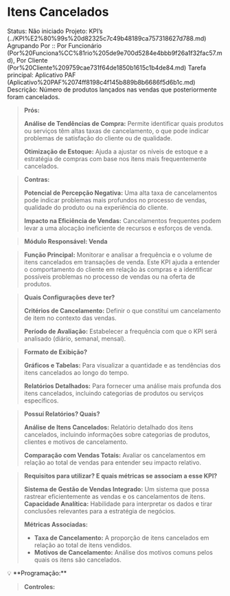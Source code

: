 # Itens Cancelados

Status: Não iniciado
Projeto: KPI’s (../KPI%E2%80%99s%20d82325c7c49b48189ca757318627d788.md)
Agrupando Por :: Por Funcionário (Por%20Funciona%CC%81rio%205de9e700d5284e4bbb9f26a1f32fac57.md), Por Cliente (Por%20Cliente%209759cae731f64de1850b1615c1b4de84.md)
Tarefa principal: Aplicativo PAF (Aplicativo%20PAF%2074ff8198c4f145b889b8b6686f5d6b1c.md)
Descrição: Número de produtos lançados nas vendas que posteriormente foram cancelados.

> **Prós:**
> 
> 
> **Análise de Tendências de Compra:** Permite identificar quais produtos ou serviços têm altas taxas de cancelamento, o que pode indicar problemas de satisfação do cliente ou de qualidade.
> 
> **Otimização de Estoque:** Ajuda a ajustar os níveis de estoque e a estratégia de compras com base nos itens mais frequentemente cancelados.
> 

> **Contras:**
> 
> 
> **Potencial de Percepção Negativa:** Uma alta taxa de cancelamentos pode indicar problemas mais profundos no processo de vendas, qualidade do produto ou na experiência do cliente.
> 
> **Impacto na Eficiência de Vendas:** Cancelamentos frequentes podem levar a uma alocação ineficiente de recursos e esforços de venda.
> 

> **Módulo Responsável:
Venda**
> 

> **Função Principal:**
Monitorar e analisar a frequência e o volume de itens cancelados em transações de venda. Este KPI ajuda a entender o comportamento do cliente em relação às compras e a identificar possíveis problemas no processo de vendas ou na oferta de produtos.
> 

> **Quais Configurações deve ter?**
> 
> 
> **Critérios de Cancelamento:** Definir o que constitui um cancelamento de item no contexto das vendas.
> 
> **Período de Avaliação:** Estabelecer a frequência com que o KPI será analisado (diário, semanal, mensal).
> 

> **Formato de Exibição?**
> 
> 
> **Gráficos e Tabelas:** Para visualizar a quantidade e as tendências dos itens cancelados ao longo do tempo.
> 
> **Relatórios Detalhados:** Para fornecer uma análise mais profunda dos itens cancelados, incluindo categorias de produtos ou serviços específicos.
> 

> **Possuí Relatórios? Quais?**
> 
> 
> **Análise de Itens Cancelados:** Relatório detalhado dos itens cancelados, incluindo informações sobre categorias de produtos, clientes e motivos de cancelamento.
> 
> **Comparação com Vendas Totais:** Avaliar os cancelamentos em relação ao total de vendas para entender seu impacto relativo.
> 

> **Requisitos para utilizar? E quais métricas se associam a esse KPI?**
> 
> 
> **Sistema de Gestão de Vendas Integrado:** Um sistema que possa rastrear eficientemente as vendas e os cancelamentos de itens.
> **Capacidade Analítica:** Habilidade para interpretar os dados e tirar conclusões relevantes para a estratégia de negócios.
> 
> **Métricas Associadas:**
> 
> - **Taxa de Cancelamento:** A proporção de itens cancelados em relação ao total de itens vendidos.
> - **Motivos de Cancelamento:** Análise dos motivos comuns pelos quais os itens são cancelados.

<aside>
💡 **Programação:**

</aside>

> **Controles:**
>